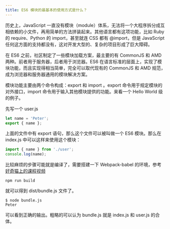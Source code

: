 ```yaml
---
title: ES6 模块的最基本的使用方式是什么？
---
```



历史上，JavaScript 一直没有模块（module）体系，无法将一个大程序拆分成互相依赖的小文件，再用简单的方法拼装起来。其他语言都有这项功能，比如 Ruby 的 require、Python 的 import，甚至就连 CSS 都有 @import，但是 JavaScript 任何这方面的支持都没有，这对开发大型的、复杂的项目形成了巨大障碍。

在 ES6 之前，社区制定了一些模块加载方案，最主要的有 CommonJS 和 AMD 两种。前者用于服务器，后者用于浏览器。ES6 在语言标准的层面上，实现了模块功能，而且实现得相当简单，完全可以取代现有的 CommonJS 和 AMD 规范，成为浏览器和服务器通用的模块解决方案。

模块功能主要由两个命令构成：export 和 import 。export 命令用于规定模块的对外接口，import 命令用于输入其他模块提供的功能。来看一个 Hello World 级的例子。


先写一个 user.js


```js
let name = 'Peter';
export { name };
```

上面的文件中有 export 语句，那么这个文件可以被叫做一个 ES6 模块。那么在 index.js 中可以这样来使用这个模块：

```js
import { name } from './user';
console.log(name);
```

比较麻烦的步骤可能就是编译了，需要搭建一下 Webpack-babel 的环境，参考 [好奇猫上的课程视频](http://haoqicat.com/webpack-react-tricks/)

```
npm run build
```

就可以得到 dist/bundle.js 文件了。

```
$ node bundle.js
Peter
```

可以看到正确的输出。粗略的可以认为 bundle.js 就是 index.js 和 user.js 的合体。
